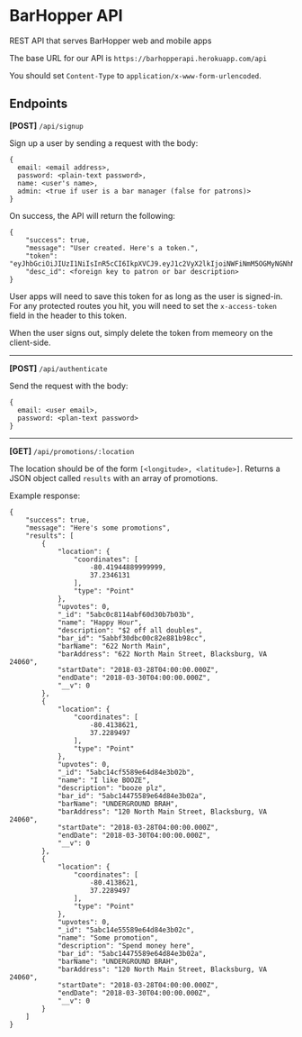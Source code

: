 # BarHopper API

REST API that serves BarHopper web and mobile apps

The base URL for our API is `https://barhopperapi.herokuapp.com/api`

You should set `Content-Type` to `application/x-www-form-urlencoded`. 

## Endpoints

**[POST]** `/api/signup`

Sign up a user by sending a request with the body: 

```
{
  email: <email address>, 
  password: <plain-text password>, 
  name: <user's name>, 
  admin: <true if user is a bar manager (false for patrons)>
}
```

On success, the API will return the following: 

```
{
    "success": true,
    "message": "User created. Here's a token.",
    "token": "eyJhbGciOiJIUzI1NiIsInR5cCI6IkpXVCJ9.eyJ1c2VyX2lkIjoiNWFiNmM5OGMyNGNhN2MxNDUwNzVhMTEyIiwiYWRtaW4iOnRydWUsImlhdCI6MTUyMTkyODU4OCwiZXhwIjoxNTIxOTMwMDI4fQ.FywqmGeS6hiXIUrC9i0fDHSBNDqLUd3gordPT9uTRYs"
    "desc_id": <foreign key to patron or bar description>
}
```

User apps will need to save this token for as long as the user is signed-in. For any protected routes you hit, you will need to set the `x-access-token` field in the header to this token. 

When the user signs out, simply delete the token from memeory on the client-side. 

---

**[POST]** `/api/authenticate`

Send the request with the body: 

```
{
  email: <user email>, 
  password: <plan-text password>
}
```

---

**[GET]** `/api/promotions/:location`

The location should be of the form `[<longitude>, <latitude>]`. Returns a JSON object called `results` with an array of promotions. 

Example response: 

```
{
    "success": true,
    "message": "Here's some promotions",
    "results": [
        {
            "location": {
                "coordinates": [
                    -80.41944889999999,
                    37.2346131
                ],
                "type": "Point"
            },
            "upvotes": 0,
            "_id": "5abc0c8114abf60d30b7b03b",
            "name": "Happy Hour",
            "description": "$2 off all doubles",
            "bar_id": "5abbf30dbc00c82e881b98cc",
            "barName": "622 North Main",
            "barAddress": "622 North Main Street, Blacksburg, VA 24060",
            "startDate": "2018-03-28T04:00:00.000Z",
            "endDate": "2018-03-30T04:00:00.000Z",
            "__v": 0
        },
        {
            "location": {
                "coordinates": [
                    -80.4138621,
                    37.2289497
                ],
                "type": "Point"
            },
            "upvotes": 0,
            "_id": "5abc14cf5589e64d84e3b02b",
            "name": "I like BOOZE",
            "description": "booze plz",
            "bar_id": "5abc14475589e64d84e3b02a",
            "barName": "UNDERGROUND BRAH",
            "barAddress": "120 North Main Street, Blacksburg, VA 24060",
            "startDate": "2018-03-28T04:00:00.000Z",
            "endDate": "2018-03-30T04:00:00.000Z",
            "__v": 0
        },
        {
            "location": {
                "coordinates": [
                    -80.4138621,
                    37.2289497
                ],
                "type": "Point"
            },
            "upvotes": 0,
            "_id": "5abc14e55589e64d84e3b02c",
            "name": "Some promotion",
            "description": "Spend money here",
            "bar_id": "5abc14475589e64d84e3b02a",
            "barName": "UNDERGROUND BRAH",
            "barAddress": "120 North Main Street, Blacksburg, VA 24060",
            "startDate": "2018-03-28T04:00:00.000Z",
            "endDate": "2018-03-30T04:00:00.000Z",
            "__v": 0
        }
    ]
}
```
